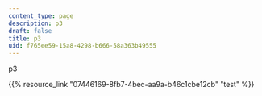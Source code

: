 ```yaml
---
content_type: page
description: p3
draft: false
title: p3
uid: f765ee59-15a8-4298-b666-58a363b49555
---
```

p3

{{% resource_link "07446169-8fb7-4bec-aa9a-b46c1cbe12cb" "test" %}}